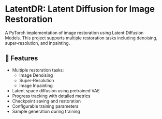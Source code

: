 # LatentDR: Latent Diffusion for Image Restoration

A PyTorch implementation of image restoration using Latent Diffusion Models. This project supports multiple restoration tasks including denoising, super-resolution, and inpainting.

## 🌟 Features

- Multiple restoration tasks:
  - Image Denoising
  - Super-Resolution
  - Image Inpainting
- Latent space diffusion using pretrained VAE
- Progress tracking with detailed metrics
- Checkpoint saving and restoration
- Configurable training parameters
- Sample generation during training

